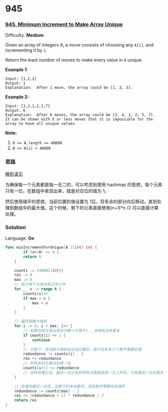 # 945
### [945\. Minimum Increment to Make Array Unique](https://leetcode.com/problems/minimum-increment-to-make-array-unique/)

Difficulty: **Medium**


Given an array of integers A, a _move_ consists of choosing any `A[i]`, and incrementing it by `1`.

Return the least number of moves to make every value in `A` unique.

**Example 1:**

```
Input: [1,2,2]
Output: 1
Explanation:  After 1 move, the array could be [1, 2, 3].
```


**Example 2:**

```
Input: [3,2,1,2,1,7]
Output: 6
Explanation:  After 6 moves, the array could be [3, 4, 1, 2, 5, 7].
It can be shown with 5 or less moves that it is impossible for the array to have all unique values.
```


**Note:**

1.  `0 <= A.length <= 40000`
2.  `0 <= A[i] < 40000`

### 思路
[解析请见](https://blog.csdn.net/qq_17550379/article/details/84985831)

为确保每一个元素都是独一无二的，可以考虑到使用 hashmap 的思想，每个元素只有一位，在数组中表现出来，就是对应位的值为 1。 

然后使用铺平的思想，当前位置的值设置为 1后，将多余的部分向后移动。直到处理到数组中的最大值。这个时候，剩下的元素直接使用(n+1)*n /2 可以直接计算处理。
### Solution

Language: **Go**

```go
func minIncrementForUnique(A []int) int {
    	if len(A) == 0 {
		return 0
	}

	counts := [40001]int{}
	res := 0
	max := 0
	// 统计每个元素出现过多少次
	for _, v := range A {
		counts[v]++
		if max < v {
			max = v
		}
	}

	// 遍历到最大值处
	for i := 0; i < max; i++ {
		// 如果当前元素出现的次数小于等于1 ，说明其没有重复
		if counts[i] <= 1 {
			continue
		}
		// 记录下，将当前元素放在合适位置后，剩下还有多少个数字需要处理
		redundance := counts[i] - 1
		res += redundance
		// 将多余的元素向后移一位
		counts[i+1] += redundance
		// 这样处理之后，最后一位之前的所有元素都是独一无二的的。只有最后一位元素需要处理
	}

	// 处理完最后一位后，还剩下的多余数字。这些数字需要向后铺开
	redundance := counts[max] - 1
	res += (redundance + 1) * redundance / 2
	return res
}
```